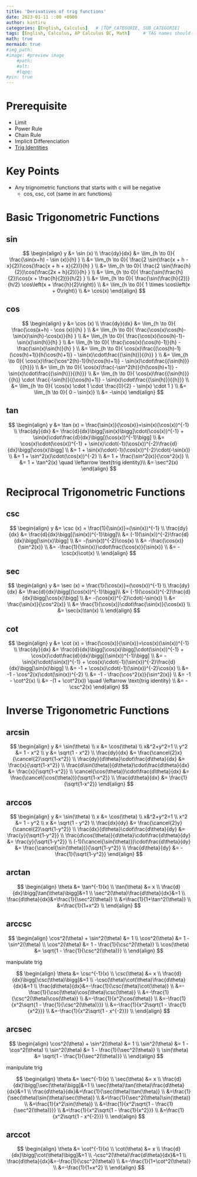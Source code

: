 ```yaml
---
title: 'Derivatives of trig functions'
date: 2023-01-11 ::00 +0900
author: kintiru
categories: [English, Calculus]   # [TOP_CATEGORIE, SUB_CATEGORIE]
tags: [English, Calculus, AP Calculus BC, Math]     # TAG names should always be lowercase
math: true
mermaid: true
#img_path: 
#image: #preview image
    #path:
    #alt:
    #lqpq:
#pin: true
---
```


# Prerequisite
 - Limit
 - Power Rule
 - Chain Rule
 - Implicit Differenciation
 - [Trig Identities](https://www2.clarku.edu/faculty/djoyce/trig/identities.html)

# Key Points

 - Any trignometric functions that starts with c will be negative
   - cos, csc, cot (same in arc functions) 

# Basic Trigonometric Functions

## sin 

$$
\begin{align}
y &= \sin (x) \\
\frac{dy}{dx} &= \lim_{h \to 0}{ \frac{\sin(x+h) - \sin (x)}{h} } \\
&= \lim_{h \to 0}{ \frac{2 \sin(\frac{x + h - x}{2})\cos(\frac{x + h + x}{2})}{h} } \\
&= \lim_{h \to 0}{ \frac{2 \sin(\frac{h}{2})\cos(\frac{2x + h}{2})}{h} } \\
&= \lim_{h \to 0}{ \frac{\sin(\frac{h}{2})\cos(x + \frac{h}{2})}{h/2} } \\
&= \lim_{h \to 0}{ \frac{\sin(\frac{h}{2})}{h/2} \cos\left(x + \frac{h}{2}\right)} \\
&= \lim_{h \to 0}{ 1 \times \cos\left(x + 0\right)} \\
&= \cos(x)
\end{align}
$$

## cos

$$
\begin{align}
y &= \cos (x) \\
\frac{dy}{dx} &= \lim_{h \to 0}{ \frac{\cos(x+h) - \cos (x)}{h} } \\
&= \lim_{h \to 0}{ \frac{\cos(x)\cos(h)-\sin(x)\sin(h)-\cos(x)}{h} } \\
&= \lim_{h \to 0}{ \frac{\cos(x)(\cos(h)-1)-\sin(x)\sin(h)}{h} } \\
&= \lim_{h \to 0}{ \frac{\cos(x)(\cos(h)-1)}{h} - \frac{\sin(x)\sin(h)}{h} } \\
&= \lim_{h \to 0}{ \cos(x)\frac{(\cos(h)-1)(\cos(h)+1)}{h(\cos(h)+1)} - \sin(x)\cdot\frac{{\sin(h)}}{{h}} } \\
&= \lim_{h \to 0}{ \cos(x)\frac{\cos^2(h)-1}{h(\cos(h)+1)} - \sin(x)\cdot\frac{{\sin(h)}}{{h}}} \\
&= \lim_{h \to 0}{ \cos(x)\frac{-\sin^2(h)}{h(\cos(h)+1)} - \sin(x)\cdot\frac{{\sin(h)}}{{h}}} \\
&= \lim_{h \to 0}{ \cos(x)\frac{{\sin(h)}}{{h}} \cdot \frac{-\sin(h)}{(\cos(h)+1)} - \sin(x)\cdot\frac{{\sin(h)}}{{h}}} \\
&= \lim_{h \to 0}{ \cos(x) \cdot 1 \cdot \frac{0}{2} - \sin(x) \cdot 1 } \\
&= \lim_{h \to 0}{ 0 - \sin(x)} \\
&= -\sin(x)
\end{align}
$$

## tan

$$
\begin{align}
y &= \tan (x) = \frac{\sin(x)}{\cos(x)}=\sin(x)(\cos(x))^{-1} \\
\frac{dy}{dx} &= \frac{d}{dx}\bigg[\sin(x)\bigg]\cdot(\cos(x))^{-1} + \sin(x)\cdot\frac{d}{dx}\bigg[(\cos(x))^{-1}\bigg] \\
&= \cos(x)\cdot(\cos(x))^{-1} + \sin(x)\cdot(-1)(\cos(x))^{-2}\frac{d}{dx}\bigg[\cos(x)\bigg] \\
&= 1 + \sin(x)\cdot(-1)(\cos(x))^{-2}\cdot(-\sin(x)) \\
&= 1 + \sin^2(x)\cdot(\cos(x))^{-2} \\
&= 1 + \frac{\sin^2(x)}{\cos^2(x)} \\
&= 1 + \tan^2(x) \quad \leftarrow \text{trig identity}\\
&= \sec^2(x)
\end{align}
$$

#  Reciprocal Trigonometric Functions

## csc

$$
\begin{align}
y &= \csc (x) = \frac{1}{\sin(x)}=(\sin(x))^{-1} \\
\frac{dy}{dx} &= \frac{d}{dx}\bigg[(\sin(x))^{-1}\bigg]\\
&= (-1)(\sin(x))^{-2}\frac{d}{dx}\bigg[\sin(x)\bigg] \\
&= -(\sin(x))^{-2}\cos(x) \\
&= -\frac{\cos(x)}{\sin^2(x)} \\
&= -\frac{1}{\sin(x)}\cdot\frac{\cos(x)}{\sin(x)} \\
&= -\csc(x)\cot(x) \\
\end{align}
$$

## sec

$$
\begin{align}
y &= \sec (x) = \frac{1}{\cos(x)}=(\cos(x))^{-1} \\
\frac{dy}{dx} &= \frac{d}{dx}\bigg[(\cos(x))^{-1}\bigg]\\
&= (-1)(\cos(x))^{-2}\frac{d}{dx}\bigg[\cos(x)\bigg] \\
&= -(\cos(x))^{-2}\cdot(-\sin(x)) \\
&= \frac{\sin(x)}{\cos^2(x)} \\
&= \frac{1}{\cos(x)}\cdot\frac{\sin(x)}{\cos(x)} \\
&= \sec(x)\tan(x) \\
\end{align}
$$

## cot

$$
\begin{align}
y &= \cot (x) = \frac{\cos(x)}{\sin(x)}=\cos(x)(\sin(x))^{-1} \\
\frac{dy}{dx} &= \frac{d}{dx}\bigg[\cos(x)\bigg]\cdot(\sin(x))^{-1} + \cos(x)\cdot\frac{d}{dx}\bigg[(\sin(x))^{-1}\bigg] \\
&= - \sin(x)\cdot(\sin(x))^{-1} + \cos(x)\cdot(-1)(\sin(x))^{-2}\frac{d}{dx}\bigg[\sin(x)\bigg] \\
&= -1 + \cos(x)\cdot(-1)(\sin(x))^{-2}\cos(x) \\
&= -1 - \cos^2(x)\cdot(\sin(x))^{-2} \\
&= -1 - \frac{\cos^2(x)}{\sin^2(x)} \\
&= -1 - \cot^2(x) \\
&= -(1 + \cot^2(x)) \quad \leftarrow \text{trig identity} \\
&= -\csc^2(x)
\end{align}
$$

# Inverse Trigonometric Functions

## arcsin

$$
\begin{align}
y &= \sin(\theta) \\
x &= \cos(\theta) \\
x&^2+y^2=1 \\
y^2 &= 1 - x^2 \\
y &= \sqrt{1 - x^2} \\
\frac{dy}{dx} &= \frac{\cancel{2}x}{\cancel{2}\sqrt{1-x^2}} \\
\frac{dy}{d\theta}\cdot\frac{d\theta}{dx} &= \frac{x}{\sqrt{1-x^2}} \\
\frac{d\sin(\theta)}{d\theta}\cdot\frac{d\theta}{dx} &= \frac{x}{\sqrt{1-x^2}} \\
\cancel{\cos(\theta)}\cdot\frac{d\theta}{dx} &= \frac{\cancel{\cos(\theta})}{\sqrt{1-x^2}} \\
\frac{d\theta}{dx} &= \frac{1}{\sqrt{1-x^2}} 
\end{align}
$$

## arccos

$$
\begin{align}
y &= \sin(\theta) \\
x &= \cos(\theta) \\
x&^2+y^2=1 \\
x^2 &= 1 - y^2 \\
x &= \sqrt{1 - y^2} \\
\frac{dx}{dy} &= \frac{\cancel{2}y}{\cancel{2}\sqrt{1-y^2}} \\
\frac{dx}{d\theta}\cdot\frac{d\theta}{dy} &= \frac{y}{\sqrt{1-y^2}} \\
\frac{d\cos(\theta)}{d\theta}\cdot\frac{d\theta}{dy} &= \frac{y}{\sqrt{1-y^2}} \\
(-1)(\cancel{\sin(\theta)})\cdot\frac{d\theta}{dy} &= \frac{\cancel{\sin(\theta})}{\sqrt{1-y^2}} \\
\frac{d\theta}{dy} &= -\frac{1}{\sqrt{1-y^2}} 
\end{align}
$$

## arctan

$$
\begin{align}
\theta &= \tan^{-1}(x) \\
\tan(\theta) &= x \\
\frac{d}{dx}\bigg[\tan(\theta)\bigg]&=1 \\
\sec^2(\theta)\frac{d\theta}{dx}&=1 \\
\frac{d\theta}{dx}&=\frac{1}{\sec^2(\theta)} \\
&=\frac{1}{1+\tan^2(\theta)} \\
&=\frac{1}{1+x^2} \\
\end{align}
$$

## arccsc

$$
\begin{align}
\cos^2(\theta) + \sin^2(\theta) &= 1 \\
\cos^2(\theta) &= 1 - \sin^2(\theta) \\
\cos^2(\theta) &= 1 - \frac{1}{\csc^2(\theta)} \\
\cos(\theta) &= \sqrt{1 - \frac{1}{\csc^2(\theta)}} \\
\end{align}
$$

manipulate trig

$$
\begin{align}
\theta &= \csc^{-1}(x) \\
\csc(\theta) &= x \\
\frac{d}{dx}\bigg[\csc(\theta)\bigg]&=1 \\
-\csc(\theta)\cot(\theta)\frac{d\theta}{dx}&=1 \\
\frac{d\theta}{dx}&=-\frac{1}{\csc(\theta)\cot(\theta)} \\
&=-\frac{1}{\csc(\theta)\cos(\theta)\csc(\theta)} \\
&=-\frac{1}{\csc^2(\theta)\cos(\theta)} \\
&=-\frac{1}{x^2\cos(\theta)} \\
&=-\frac{1}{x^2\sqrt{1 - \frac{1}{\csc^2(\theta)}}} \\
&=-\frac{1}{x^2\sqrt{1 - \frac{1}{x^2}}} \\
&=-\frac{1}{x^2\sqrt{1 - x^{-2}}} \\
\end{align}
$$

## arcsec

$$
\begin{align}
\cos^2(\theta) + \sin^2(\theta) &= 1 \\
\sin^2(\theta) &= 1 - \cos^2(\theta) \\
\sin^2(\theta) &= 1 - \frac{1}{\sec^2(\theta)} \\
\sin(\theta) &= \sqrt{1 - \frac{1}{\sec^2(\theta)}} \\
\end{align}
$$

manipulate trig

$$
\begin{align}
\theta &= \sec^{-1}(x) \\
\sec(\theta) &= x \\
\frac{d}{dx}\bigg[\sec(\theta)\bigg]&=1 \\
\sec(\theta)\tan(\theta)\frac{d\theta}{dx}&=1 \\
\frac{d\theta}{dx}&=\frac{1}{\sec(\theta)\tan(\theta)} \\
&=\frac{1}{\sec(\theta)\sin(\theta)\sec(\theta)} \\
&=\frac{1}{\sec^2(\theta)\sin(\theta)} \\
&=\frac{1}{x^2\sin(\theta)} \\
&=\frac{1}{x^2\sqrt{1 - \frac{1}{\sec^2(\theta)}}} \\
&=\frac{1}{x^2\sqrt{1 - \frac{1}{x^2}}} \\
&=\frac{1}{x^2\sqrt{1 - x^{-2}}} \\
\end{align}
$$

## arccot

$$
\begin{align}
\theta &= \cot^{-1}(x) \\
\cot(\theta) &= x \\
\frac{d}{dx}\bigg[\cot(\theta)\bigg]&=1 \\
-\csc^2(\theta)\frac{d\theta}{dx}&=1 \\
\frac{d\theta}{dx}&=-\frac{1}{\csc^2(\theta)} \\
&=-\frac{1}{1+\cot^2(\theta)} \\
&=-\frac{1}{1+x^2} \\
\end{align}
$$